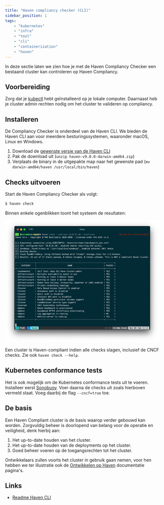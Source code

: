 ```yaml
---
title: "Haven compliancy checker (CLI)"
sidebar_position: 1
tags:
    - "kubernetes"
    - "infra"
    - "tool"
    - "cli"
    - "containerization"
    - "haven"
---
```


In deze sectie laten we zien hoe je met de Haven Compliancy Checker een bestaand cluster kan controleren op Haven Compliancy.

## Voorbereiding

Zorg dat je [kubectl](https://kubernetes.io/docs/tasks/tools/install-kubectl/) hebt geïnstalleerd op je lokale computer. Daarnaast heb je cluster admin rechten nodig om het cluster te valideren op compliancy.

## Installeren

De Compliancy Checker is onderdeel van de Haven CLI. We bieden de Haven CLI aan voor meerdere besturingssystemen, waaronder macOS, Linux en Windows.

1. Download de [gewenste versie van de Haven CLI](https://gitlab.com/commonground/haven/haven/-/packages)
1. Pak de download uit (`unzip haven-v9.0.0-darwin-amd64.zip`)
1. Verplaats de binary in de uitgepakte map naar het gewenste pad (`mv darwin-amd64/haven /usr/local/bin/haven`)

## Checks uitvoeren

Start de Haven Compliancy Checker als volgt:

```bash
$ haven check
```

Binnen enkele ogenblikken toont het systeem de resultaten:

![Schermafbeelding van de Compliancy Checker](./img/schermafbeelding-compliancy-checker.png)

Een cluster is Haven-compliant indien alle checks slagen, inclusief de CNCF checks. Zie ook `haven check --help`.

## Kubernetes conformance tests

Het is ook mogelijk om de Kubernetes conformance tests uit te voeren. Installeer eerst [Sonobuoy](https://sonobuoy.io/docs/). Voer daarna de checks uit zoals hierboven vermeld staat. Voeg daarbij de flag `--cncf=true` toe.

## De basis

Een Haven Compliant cluster is de basis waarop verder gebouwd kan worden. Zorgvuldig beheer is doorlopend van belang voor de operatie en veiligheid, denk hierbij aan:

1. Het up-to-date houden van het cluster.
2. Het up-to-date houden van de deployments op het cluster.
3. Goed beheer voeren op de toegangsrechten tot het cluster.

Ontwikkelaars zullen voorts het cluster in gebruik gaan nemen, voor hen hebben we ter illustratie ook de [Ontwikkelen op Haven](https://haven.commonground.nl/techniek/voorbereiding) documentatie pagina's.

## Links
- [Readme Haven CLI](https://gitlab.com/commonground/haven/haven/-/tree/main/haven/cli?ref_type=heads)

<!-- This license was moved to the bottom of the page since it breaks previews in the search mode -->
<!---
Copyright © VNG Realisatie 2019-2023
Licensed under EUPL v1.2 
-->